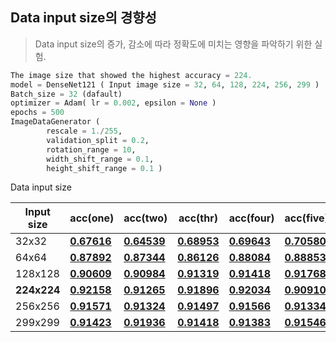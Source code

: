 ## Data input size의 경향성
> Data input size의 증가, 감소에 따라 정확도에 미치는 영향을 파악하기 위한 실험.

```python
The image size that showed the highest accuracy = 224.
model = DenseNet121 ( Input image size = 32, 64, 128, 224, 256, 299 )
Batch_size = 32 (dafault)
optimizer = Adam( lr = 0.002, epsilon = None )
epochs = 500
ImageDataGenerator (
		rescale = 1./255, 
		validation_split = 0.2,
		rotation_range = 10,
		width_shift_range = 0.1,
		height_shift_range = 0.1 )
```

Data input size

| Input size  | acc(one)                                                     | acc(two)                                                     | acc(thr)                                                     | acc(four)                                                    | acc(five)                                                    | Avg          |
| ----------- | ------------------------------------------------------------ | ------------------------------------------------------------ | ------------------------------------------------------------ | ------------------------------------------------------------ | ------------------------------------------------------------ | ------------ |
| 32x32       | [**0.67616**](https://github.com/d9249/DACON/blob/main/%EC%BB%B4%ED%93%A8%ED%84%B0%20%EB%B9%84%EC%A0%84%20%ED%95%99%EC%8A%B5%20%EA%B2%BD%EC%A7%84%20%EB%8C%80%ED%9A%8C/Data%20input%20size%20tendency/ImageSize_32_1_DenseNet121(public-0.62745%2C%20private-0.67616).ipynb) | [**0.64539**](https://github.com/d9249/DACON/blob/main/%EC%BB%B4%ED%93%A8%ED%84%B0%20%EB%B9%84%EC%A0%84%20%ED%95%99%EC%8A%B5%20%EA%B2%BD%EC%A7%84%20%EB%8C%80%ED%9A%8C/Data%20input%20size%20tendency/ImageSize_32_2_DenseNet121(public-0.63235%2C%20private-0.64539).ipynb) | [**0.68953**](https://github.com/d9249/DACON/blob/main/%EC%BB%B4%ED%93%A8%ED%84%B0%20%EB%B9%84%EC%A0%84%20%ED%95%99%EC%8A%B5%20%EA%B2%BD%EC%A7%84%20%EB%8C%80%ED%9A%8C/Data%20input%20size%20tendency/ImageSize_32_3_DenseNet121(public-0.69607%2C%20private-0.68953).ipynb) | [**0.69643**](https://github.com/d9249/DACON/blob/main/%EC%BB%B4%ED%93%A8%ED%84%B0%20%EB%B9%84%EC%A0%84%20%ED%95%99%EC%8A%B5%20%EA%B2%BD%EC%A7%84%20%EB%8C%80%ED%9A%8C/Data%20input%20size%20tendency/ImageSize_32_4_DenseNet121(public-0.70098%2C%20private-0.69643).ipynb) | [**0.70580**](https://github.com/d9249/DACON/blob/main/%EC%BB%B4%ED%93%A8%ED%84%B0%20%EB%B9%84%EC%A0%84%20%ED%95%99%EC%8A%B5%20%EA%B2%BD%EC%A7%84%20%EB%8C%80%ED%9A%8C/Data%20input%20size%20tendency/ImageSize_32_5_DenseNet121(public-0.68137%2C%20private-0.70580).ipynb) | 0.682662     |
| 64x64       | [**0.87892**](https://github.com/d9249/DACON/blob/main/%EC%BB%B4%ED%93%A8%ED%84%B0%20%EB%B9%84%EC%A0%84%20%ED%95%99%EC%8A%B5%20%EA%B2%BD%EC%A7%84%20%EB%8C%80%ED%9A%8C/Data%20input%20size%20tendency/ImageSize_64_1_DenseNet121(public-0.89705%2C%20private-0.87892).ipynb) | [**0.87344**](https://github.com/d9249/DACON/blob/main/%EC%BB%B4%ED%93%A8%ED%84%B0%20%EB%B9%84%EC%A0%84%20%ED%95%99%EC%8A%B5%20%EA%B2%BD%EC%A7%84%20%EB%8C%80%ED%9A%8C/Data%20input%20size%20tendency/ImageSize_64_2_DenseNet121(public-0.89215%2C%20private-0.87344).ipynb) | [**0.86126**](https://github.com/d9249/DACON/blob/main/%EC%BB%B4%ED%93%A8%ED%84%B0%20%EB%B9%84%EC%A0%84%20%ED%95%99%EC%8A%B5%20%EA%B2%BD%EC%A7%84%20%EB%8C%80%ED%9A%8C/Data%20input%20size%20tendency/ImageSize_64_3_DenseNet121(public-0.85294%2C%20private-0.86126).ipynb) | [**0.88084**](https://github.com/d9249/DACON/blob/main/%EC%BB%B4%ED%93%A8%ED%84%B0%20%EB%B9%84%EC%A0%84%20%ED%95%99%EC%8A%B5%20%EA%B2%BD%EC%A7%84%20%EB%8C%80%ED%9A%8C/Data%20input%20size%20tendency/ImageSize_64_4_DenseNet121(public-0.88725%2C%20private-0.88084).ipynb) | [**0.88853**](https://github.com/d9249/DACON/blob/main/%EC%BB%B4%ED%93%A8%ED%84%B0%20%EB%B9%84%EC%A0%84%20%ED%95%99%EC%8A%B5%20%EA%B2%BD%EC%A7%84%20%EB%8C%80%ED%9A%8C/Data%20input%20size%20tendency/ImageSize_64_5_DenseNet121(public-0.89705%2C%20private-0.88853).ipynb) | 0.876598     |
| 128x128     | [**0.90609**](https://github.com/d9249/DACON/blob/main/%EC%BB%B4%ED%93%A8%ED%84%B0%20%EB%B9%84%EC%A0%84%20%ED%95%99%EC%8A%B5%20%EA%B2%BD%EC%A7%84%20%EB%8C%80%ED%9A%8C/Data%20input%20size%20tendency/ImageSize_128_1_DenseNet121(public-0.93627%2C%20private-0.90609).ipynb) | [**0.90984**](https://github.com/d9249/DACON/blob/main/%EC%BB%B4%ED%93%A8%ED%84%B0%20%EB%B9%84%EC%A0%84%20%ED%95%99%EC%8A%B5%20%EA%B2%BD%EC%A7%84%20%EB%8C%80%ED%9A%8C/Data%20input%20size%20tendency/ImageSize_128_2_DenseNet121(public-0.91176%2C%20private-0.90984).ipynb) | [**0.91319**](https://github.com/d9249/DACON/blob/main/%EC%BB%B4%ED%93%A8%ED%84%B0%20%EB%B9%84%EC%A0%84%20%ED%95%99%EC%8A%B5%20%EA%B2%BD%EC%A7%84%20%EB%8C%80%ED%9A%8C/Data%20input%20size%20tendency/ImageSize_128_3_DenseNet121(public-0.93137%2C%20private-0.91319).ipynb) | [**0.91418**](https://github.com/d9249/DACON/blob/main/%EC%BB%B4%ED%93%A8%ED%84%B0%20%EB%B9%84%EC%A0%84%20%ED%95%99%EC%8A%B5%20%EA%B2%BD%EC%A7%84%20%EB%8C%80%ED%9A%8C/Data%20input%20size%20tendency/ImageSize_128_4_DenseNet121(public-0.91176%2C%20private-0.91418).ipynb) | [**0.91768**](https://github.com/d9249/DACON/blob/main/%EC%BB%B4%ED%93%A8%ED%84%B0%20%EB%B9%84%EC%A0%84%20%ED%95%99%EC%8A%B5%20%EA%B2%BD%EC%A7%84%20%EB%8C%80%ED%9A%8C/Data%20input%20size%20tendency/ImageSize_128_5_DenseNet121(public-0.93627%2C%20private-0.91768).ipynb) | 0.912196     |
| **224x224** | [**0.92158**](https://github.com/d9249/DACON/blob/main/%EC%BB%B4%ED%93%A8%ED%84%B0%20%EB%B9%84%EC%A0%84%20%ED%95%99%EC%8A%B5%20%EA%B2%BD%EC%A7%84%20%EB%8C%80%ED%9A%8C/Data%20input%20size%20tendency/ImageSize_224_1_DenseNet121(public-0.91176%2C%20private-0.92158).ipynb) | [**0.91265**](https://github.com/d9249/DACON/blob/main/%EC%BB%B4%ED%93%A8%ED%84%B0%20%EB%B9%84%EC%A0%84%20%ED%95%99%EC%8A%B5%20%EA%B2%BD%EC%A7%84%20%EB%8C%80%ED%9A%8C/Data%20input%20size%20tendency/ImageSize_224_2_DenseNet121(public-0.91666%2C%20private-0.91265).ipynb) | [**0.91896**](https://github.com/d9249/DACON/blob/main/%EC%BB%B4%ED%93%A8%ED%84%B0%20%EB%B9%84%EC%A0%84%20%ED%95%99%EC%8A%B5%20%EA%B2%BD%EC%A7%84%20%EB%8C%80%ED%9A%8C/Data%20input%20size%20tendency/ImageSize_224_3_DenseNet121(public-0.92156%2C%20private-0.91896).ipynb) | [**0.92034**](https://github.com/d9249/DACON/blob/main/%EC%BB%B4%ED%93%A8%ED%84%B0%20%EB%B9%84%EC%A0%84%20%ED%95%99%EC%8A%B5%20%EA%B2%BD%EC%A7%84%20%EB%8C%80%ED%9A%8C/Data%20input%20size%20tendency/ImageSize_224_4_DenseNet121(public-0.92647%2C%20private-0.92034).ipynb) | [**0.90910**](https://github.com/d9249/DACON/blob/main/%EC%BB%B4%ED%93%A8%ED%84%B0%20%EB%B9%84%EC%A0%84%20%ED%95%99%EC%8A%B5%20%EA%B2%BD%EC%A7%84%20%EB%8C%80%ED%9A%8C/Data%20input%20size%20tendency/ImageSize_224_5_DenseNet121(public-0.91176%2C%20private-0.90910).ipynb) | **0.916526** |
| 256x256     | [**0.91571**](https://github.com/d9249/DACON/blob/main/%EC%BB%B4%ED%93%A8%ED%84%B0%20%EB%B9%84%EC%A0%84%20%ED%95%99%EC%8A%B5%20%EA%B2%BD%EC%A7%84%20%EB%8C%80%ED%9A%8C/Data%20input%20size%20tendency/ImageSize_256_1_DenseNet121(public-0.92156%2C%20private-0.91571).ipynb) | [**0.91324**](https://github.com/d9249/DACON/blob/main/%EC%BB%B4%ED%93%A8%ED%84%B0%20%EB%B9%84%EC%A0%84%20%ED%95%99%EC%8A%B5%20%EA%B2%BD%EC%A7%84%20%EB%8C%80%ED%9A%8C/Data%20input%20size%20tendency/ImageSize_256_2_DenseNet121(public-0.89215%2C%20private-0.91324).ipynb) | [**0.91497**](https://github.com/d9249/DACON/blob/main/%EC%BB%B4%ED%93%A8%ED%84%B0%20%EB%B9%84%EC%A0%84%20%ED%95%99%EC%8A%B5%20%EA%B2%BD%EC%A7%84%20%EB%8C%80%ED%9A%8C/Data%20input%20size%20tendency/ImageSize_256_3_DenseNet121(public-0.93627%2C%20private-0.91497).ipynb) | [**0.91566**](https://github.com/d9249/DACON/blob/main/%EC%BB%B4%ED%93%A8%ED%84%B0%20%EB%B9%84%EC%A0%84%20%ED%95%99%EC%8A%B5%20%EA%B2%BD%EC%A7%84%20%EB%8C%80%ED%9A%8C/Data%20input%20size%20tendency/ImageSize_256_4_DenseNet121(public-0.94117%2C%20private-0.91566).ipynb) | [**0.91334**](https://github.com/d9249/DACON/blob/main/%EC%BB%B4%ED%93%A8%ED%84%B0%20%EB%B9%84%EC%A0%84%20%ED%95%99%EC%8A%B5%20%EA%B2%BD%EC%A7%84%20%EB%8C%80%ED%9A%8C/Data%20input%20size%20tendency/ImageSize_256_5_DenseNet121(public-0.91666%2C%20private-0.91334).ipynb) | 0.914584     |
| 299x299     | [**0.91423**](https://github.com/d9249/DACON/blob/main/%EC%BB%B4%ED%93%A8%ED%84%B0%20%EB%B9%84%EC%A0%84%20%ED%95%99%EC%8A%B5%20%EA%B2%BD%EC%A7%84%20%EB%8C%80%ED%9A%8C/Data%20input%20size%20tendency/ImageSize_299_1_DenseNet121(public-0.92156%2C%20private-0.91423).ipynb) | [**0.91936**](https://github.com/d9249/DACON/blob/main/%EC%BB%B4%ED%93%A8%ED%84%B0%20%EB%B9%84%EC%A0%84%20%ED%95%99%EC%8A%B5%20%EA%B2%BD%EC%A7%84%20%EB%8C%80%ED%9A%8C/Data%20input%20size%20tendency/ImageSize_299_2_DenseNet121(public-0.93137%2C%20private-0.91936).ipynb) | [**0.91418**](https://github.com/d9249/DACON/blob/main/%EC%BB%B4%ED%93%A8%ED%84%B0%20%EB%B9%84%EC%A0%84%20%ED%95%99%EC%8A%B5%20%EA%B2%BD%EC%A7%84%20%EB%8C%80%ED%9A%8C/Data%20input%20size%20tendency/ImageSize_299_3_DenseNet121(public-0.91176%2C%20private-0.91418).ipynb) | [**0.91383**](https://github.com/d9249/DACON/blob/main/%EC%BB%B4%ED%93%A8%ED%84%B0%20%EB%B9%84%EC%A0%84%20%ED%95%99%EC%8A%B5%20%EA%B2%BD%EC%A7%84%20%EB%8C%80%ED%9A%8C/Data%20input%20size%20tendency/ImageSize_299_4_DenseNet121(public-0.91176%2C%20private-0.91383).ipynb) | [**0.91546**](https://github.com/d9249/DACON/blob/main/%EC%BB%B4%ED%93%A8%ED%84%B0%20%EB%B9%84%EC%A0%84%20%ED%95%99%EC%8A%B5%20%EA%B2%BD%EC%A7%84%20%EB%8C%80%ED%9A%8C/Data%20input%20size%20tendency/ImageSize_299_5_DenseNet121(public-0.91666%2C%20private-0.91546).ipynb) | 0.915412     |

